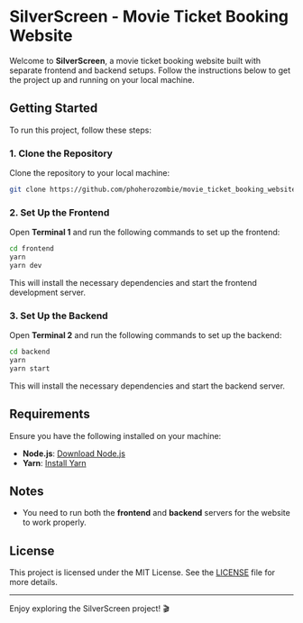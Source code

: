 ﻿
# SilverScreen - Movie Ticket Booking Website

Welcome to **SilverScreen**, a movie ticket booking website built with separate frontend and backend setups. Follow the instructions below to get the project up and running on your local machine.

## Getting Started

To run this project, follow these steps:

### 1. Clone the Repository

Clone the repository to your local machine:

```bash
git clone https://github.com/phoherozombie/movie_ticket_booking_website.git
```

### 2. Set Up the Frontend

Open **Terminal 1** and run the following commands to set up the frontend:

```bash
cd frontend
yarn 
yarn dev
```

This will install the necessary dependencies and start the frontend development server.

### 3. Set Up the Backend

Open **Terminal 2** and run the following commands to set up the backend:

```bash
cd backend
yarn
yarn start
```

This will install the necessary dependencies and start the backend server.

## Requirements

Ensure you have the following installed on your machine:

- **Node.js**: [Download Node.js](https://nodejs.org/)
- **Yarn**: [Install Yarn](https://yarnpkg.com/getting-started/install)

## Notes

- You need to run both the **frontend** and **backend** servers for the website to work properly.

## License

This project is licensed under the MIT License. See the [LICENSE](LICENSE) file for more details.

---

Enjoy exploring the SilverScreen project! 🎬
